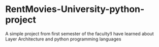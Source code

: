 # RentMovies-University-python-project
A simple project from first semester of the faculty!I have learned about Layer Architecture and python programming languages
